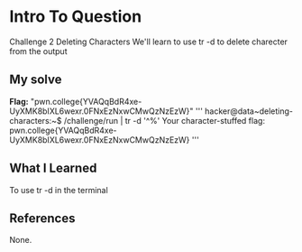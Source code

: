 # Intro To Question
Challenge 2
Deleting Characters
We'll learn to use tr -d to delete charecter from the output 
## My solve
**Flag:** "pwn.college{YVAQqBdR4xe-UyXMK8bIXL6wexr.0FNxEzNxwCMwQzNzEzW}"
'''
hacker@data~deleting-characters:~$ /challenge/run | tr -d '^%'
Your character-stuffed flag:
pwn.college{YVAQqBdR4xe-UyXMK8bIXL6wexr.0FNxEzNxwCMwQzNzEzW}
'''
## What I Learned
To use tr -d in the terminal 
## References
None.
